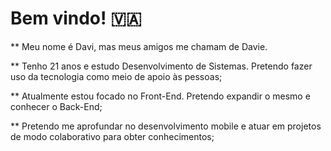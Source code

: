 # Bem vindo! :vatican_city:

** Meu nome é Davi, mas meus amigos me chamam de Davie. 

** Tenho 21 anos e estudo Desenvolvimento de Sistemas. Pretendo fazer uso da tecnologia como meio de apoio às pessoas;

** Atualmente estou focado no Front-End. Pretendo expandir o mesmo e conhecer o Back-End;

** Pretendo me aprofundar no desenvolvimento mobile e atuar em projetos de modo colaborativo para obter conhecimentos;


